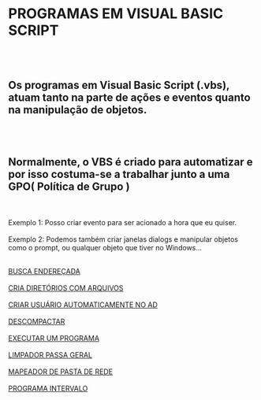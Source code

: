 # PROGRAMAS EM VISUAL BASIC SCRIPT
<br><br>
## Os programas em Visual Basic Script (.vbs), atuam tanto na parte de ações e eventos quanto na manipulação de objetos.
<br><br>
## Normalmente, o VBS é criado para automatizar e por isso costuma-se a trabalhar junto a uma GPO( Política de Grupo )
<br><br>
Exemplo 1: Posso criar evento para ser acionado a hora que eu quiser.
<br><br>
Exemplo 2: Podemos também criar janelas dialogs e manipular objetos como o prompt, ou qualquer objeto que tiver no Windows...
<br><br>

<a href="https://github.com/3dinvein/Programas-em-Visual-Basic-Script/tree/main/BUSCA-ENDERECADA">BUSCA ENDEREÇADA</a><br><br>
<a href="https://github.com/3dinvein/Programas-em-Visual-Basic-Script/tree/main/CRIA-DIRETORIOS-COM-ARQUIVOS">CRIA DIRETÓRIOS COM ARQUIVOS</a><br><br>
<a href="https://github.com/3dinvein/Programas-em-Visual-Basic-Script/tree/main/CRIAR-USUARIO-AUTOMATICAMENTE-NO-AD">CRIAR USUÁRIO AUTOMATICAMENTE NO AD</a><br><br>
<a href="https://github.com/3dinvein/Programas-em-Visual-Basic-Script/tree/main/DESCOMPACTAR">DESCOMPACTAR</a><br><br>
<a href="https://github.com/3dinvein/Programas-em-Visual-Basic-Script/tree/main/EXECUTAR-UM-PROGRAMA">EXECUTAR UM PROGRAMA</a><br><br>
<a href="https://github.com/3dinvein/Programas-em-Visual-Basic-Script/tree/main/LIMPADOR-PASSA-GERAL">LIMPADOR PASSA GERAL</a><br><br>
<a href="https://github.com/3dinvein/Programas-em-Visual-Basic-Script/tree/main/MAPEADOR-DE-PASTA-DE-REDE">MAPEADOR DE PASTA DE REDE</a><br><br>
<a href="https://github.com/3dinvein/Programas-em-Visual-Basic-Script/tree/main/PROGRAMA-INTERVALO">PROGRAMA INTERVALO</a><br><br>
